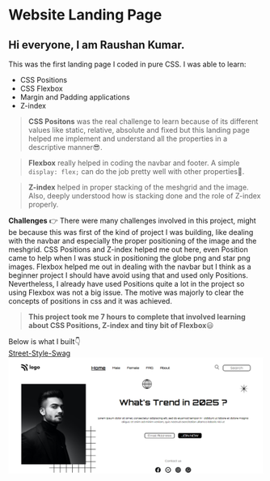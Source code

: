 # Website Landing Page

## Hi everyone, I am **Raushan Kumar**.

This was the first landing page I coded in pure CSS. I was able to learn: 
  - CSS Positions
  - CSS Flexbox
  - Margin and Padding applications
  - Z-index

> **CSS Positons** was the real challenge to learn because of its different values like static, relative, absolute and fixed but this landing page helped me implement and understand all the properties in a descriptive manner😎.

> **Flexbox** really helped in coding the navbar and footer. A simple `display: flex;` can do the job pretty well with other properties💪.

> **Z-index** helped in proper stacking of the meshgrid and the image. Also, deeply understood how is stacking done and the role of Z-index properly.

**Challenges** 👉 There were many challenges involved in this project, might be because this was first of the kind of project I was building, like dealing with the navbar and especially the proper positioning of the image and the meshgrid. CSS Positions and Z-index helped me out here, even Position came to help when I was stuck in positioning the globe png and star png images. Flexbox helped me out in dealing with the navbar but I think as a beginner project I should have avoid using that and used only Positions. Nevertheless, I already have used Positions quite a lot in the project so using Flexbox was not a big issue. The motive was majorly to clear the concepts of positions in css and it was achieved.

>**This project took me 7 hours to complete that involved learning about CSS Positions, Z-index and tiny bit of Flexbox**😃

Below is what I built👇
<br>
[Street-Style-Swag](https://street-style.netlify.app/)
![lco](./project1css.png)
